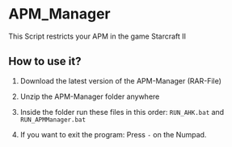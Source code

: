 # APM_Manager
This Script restricts your APM in the game Starcraft II

## How to use it?
1. Download the latest version of the APM-Manager (RAR-File)
2. Unzip the APM-Manager folder anywhere
3. Inside the folder run these files in this order:
    `RUN_AHK.bat` and `RUN_APMManager.bat`

4. If you want to exit the program: Press `-` on the Numpad.

